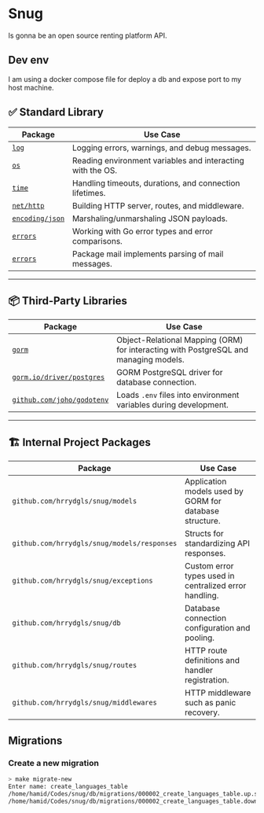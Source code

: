# Snug

Is gonna be an open source renting platform API.

## Dev env

I am using a docker compose file for deploy a db and expose port to my host machine.

## ✅ Standard Library

| Package                                             | Use Case                                                   |
| --------------------------------------------------- | ---------------------------------------------------------- |
| [`log`](https://pkg.go.dev/log)                     | Logging errors, warnings, and debug messages.              |
| [`os`](https://pkg.go.dev/os)                       | Reading environment variables and interacting with the OS. |
| [`time`](https://pkg.go.dev/time)                   | Handling timeouts, durations, and connection lifetimes.    |
| [`net/http`](https://pkg.go.dev/net/http)           | Building HTTP server, routes, and middleware.              |
| [`encoding/json`](https://pkg.go.dev/encoding/json) | Marshaling/unmarshaling JSON payloads.                     |
| [`errors`](https://pkg.go.dev/errors)               | Working with Go error types and error comparisons.         |
| [`errors`](https://pkg.go.dev/net/mail)             | Package mail implements parsing of mail messages.          |

---

## 📦 Third-Party Libraries

| Package                                                                                      | Use Case                                                                             |
| -------------------------------------------------------------------------------------------- | ------------------------------------------------------------------------------------ |
| [`gorm`](https://gorm.io/)                                                                   | Object-Relational Mapping (ORM) for interacting with PostgreSQL and managing models. |
| [`gorm.io/driver/postgres`](https://gorm.io/docs/connecting_to_the_database.html#PostgreSQL) | GORM PostgreSQL driver for database connection.                                      |
| [`github.com/joho/godotenv`](https://github.com/joho/godotenv)                               | Loads `.env` files into environment variables during development.                    |

---

## 🏗️ Internal Project Packages

| Package                                     | Use Case                                                |
| ------------------------------------------- | ------------------------------------------------------- |
| `github.com/hrrydgls/snug/models`           | Application models used by GORM for database structure. |
| `github.com/hrrydgls/snug/models/responses` | Structs for standardizing API responses.                |
| `github.com/hrrydgls/snug/exceptions`       | Custom error types used in centralized error handling.  |
| `github.com/hrrydgls/snug/db`               | Database connection configuration and pooling.          |
| `github.com/hrrydgls/snug/routes`           | HTTP route definitions and handler registration.        |
| `github.com/hrrydgls/snug/middlewares`      | HTTP middleware such as panic recovery.                 |

## Migrations

### Create a new migration

```bash
> make migrate-new                      
Enter name: create_languages_table
/home/hamid/Codes/snug/db/migrations/000002_create_languages_table.up.sql
/home/hamid/Codes/snug/db/migrations/000002_create_languages_table.down.sql
```
